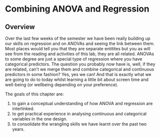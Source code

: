 
# Combining ANOVA and Regression

## Overview

Over the last few weeks of the semester we have been really building up our skills on regression and on ANOVAs and seeing the link between them. Most places would tell you that they are separate entitites but you as will see from the reading and activities of this lab, they are all related. ANOVAs to some degree are just a special type of regression where you have categorical predictors.  The question you probably now have is, well, if they are related, can't we merge them and combine categorical and continuous predictors in some fashion?  Yes, yes we can! And that is exactly what we are going to do to today whilst learning a little bit about screen time and well-being (or wellbeing depending on your preference).

The goals of this chapter are:

1. to gain a conceptual understanding of how ANOVA and regression are interlinked.
2. to get practical experience in analysing continuous and categorical variables in the one design.
3. to consolidate the wrangling skills we have learnt over the past two years.

